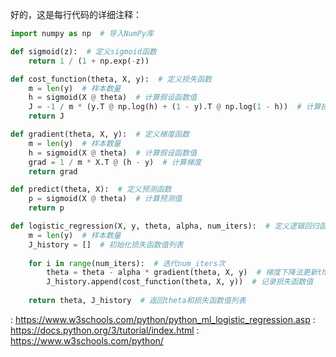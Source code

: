 好的，这是每行代码的详细注释：

```python
import numpy as np  # 导入NumPy库

def sigmoid(z):  # 定义sigmoid函数
    return 1 / (1 + np.exp(-z))

def cost_function(theta, X, y):  # 定义损失函数
    m = len(y)  # 样本数量
    h = sigmoid(X @ theta)  # 计算假设函数值
    J = -1 / m * (y.T @ np.log(h) + (1 - y).T @ np.log(1 - h))  # 计算损失函数值
    return J

def gradient(theta, X, y):  # 定义梯度函数
    m = len(y)  # 样本数量
    h = sigmoid(X @ theta)  # 计算假设函数值
    grad = 1 / m * X.T @ (h - y)  # 计算梯度
    return grad

def predict(theta, X):  # 定义预测函数
    p = sigmoid(X @ theta)  # 计算预测值
    return p

def logistic_regression(X, y, theta, alpha, num_iters):  # 定义逻辑回归函数
    m = len(y)  # 样本数量
    J_history = []  # 初始化损失函数值列表
    
    for i in range(num_iters):  # 迭代num_iters次
        theta = theta - alpha * gradient(theta, X, y)  # 梯度下降法更新theta
        J_history.append(cost_function(theta, X, y))  # 记录损失函数值
    
    return theta, J_history  # 返回theta和损失函数值列表
```

: https://www.w3schools.com/python/python_ml_logistic_regression.asp
: https://docs.python.org/3/tutorial/index.html
: https://www.w3schools.com/python/
